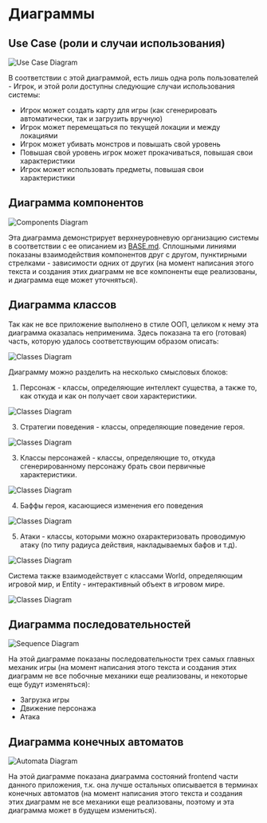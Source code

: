 # Диаграммы

## Use Case (роли и случаи использования)

![Use Case Diagram](resources/use-case.png)

В соответствии с этой диаграммой, есть лишь одна роль пользователей - Игрок, и этой роли доступны следующие случаи использования системы:

- Игрок может создать карту для игры (как сгенерировать автоматически, так и загрузить вручную)
- Игрок может перемещаться по текущей локации и между локациями
- Игрок может убивать монстров и повышать свой уровень
- Повышая свой уровень игрок может прокачиваться, повышая свои характеристики
- Игрок может использовать предметы, повышая свои характеристики

## Диаграмма компонентов

![Components Diagram](resources/components.png)

Эта диаграмма демонстрирует верхнеуровневую организацию системы в соответствии с ее описанием из [BASE.md](BASE.md). Сплошными линиями показаны взаимодействия компонентов друг с другом, пунктирными стрелками - зависимости одних от других (на момент написания этого текста и создания этих диаграмм не все компоненты еще реализованы, и диаграмма еще может уточняться).

## Диаграмма классов

Так как не все приложение выполнено в стиле ООП, целиком к нему эта диаграмма оказалась неприменима. Здесь показана та его (готовая) часть, которую удалось соответствующим образом описать:

![Classes Diagram](classesDiagram/finalBehaviourDiagram.svg)

Диаграмму можно разделить на несколько смысловых блоков:

1. Персонаж - классы, определяющие интеллект существа, а также то, как откуда и как он получает свои характеристики.

![Classes Diagram](classesDiagram/characterDiagram.png)

3. Стратегии поведения - классы, определяющие поведение героя.

![Classes Diagram](classesDiagram/strategyDiagram.png)

3. Классы персонажей - классы, определяющие то, откуда сгенерированному персонажу брать свои первичные характеристики.

![Classes Diagram](classesDiagram/classesDiagram.png)

4. Баффы героя, касающиеся изменения его поведения

![Classes Diagram](classesDiagram/buffsDiagram.png)

5. Атаки - классы, которыми можно охарактеризовать проводимую атаку (по типу радиуса действия, накладываемых бафов и т.д).

![Classes Diagram](classesDiagram/attacksDiagram.png)

Система также взаимодействует с классами World, определяющим игровой мир, и Entity - интерактивный объект в игровом мире.

![Classes Diagram](classesDiagram/interfaces.png)

## Диаграмма последовательностей

![Sequence Diagram](resources/sequence.png)

На этой диаграмме показаны последовательности трех самых главных механик игры (на момент написания этого текста и создания этих диаграмм не все побочные механики еще реализованы, и некоторые еще будут изменяться):

- Загрузка игры
- Движение персонажа
- Атака

## Диаграмма конечных автоматов

![Automata Diagram](resources/automata.png)

На этой диаграмме показана диаграмма состояний frontend части данного приложения, т.к. она лучше остальных описывается в терминах конечных автоматов (на момент написания этого текста и создания этих диаграмм не все механики еще реализованы, поэтому и эта диаграмма может в будущем измениться).
